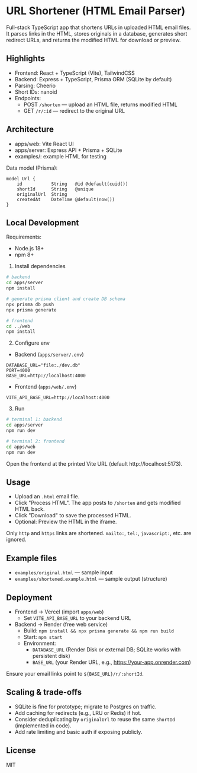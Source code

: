 # URL Shortener (HTML Email Parser)

Full-stack TypeScript app that shortens URLs in uploaded HTML email files. It parses links in the HTML, stores originals in a database, generates short redirect URLs, and returns the modified HTML for download or preview.

## Highlights
- Frontend: React + TypeScript (Vite), TailwindCSS
- Backend: Express + TypeScript, Prisma ORM (SQLite by default)
- Parsing: Cheerio
- Short IDs: nanoid
- Endpoints:
	- POST `/shorten` — upload an HTML file, returns modified HTML
	- GET `/r/:id` — redirect to the original URL

## Architecture
- apps/web: Vite React UI
- apps/server: Express API + Prisma + SQLite
- examples/: example HTML for testing

Data model (Prisma):

```
model Url {
	id           String   @id @default(cuid())
	shortId      String   @unique
	originalUrl  String
	createdAt    DateTime @default(now())
}
```

## Local Development

Requirements:
- Node.js 18+
- npm 8+

1) Install dependencies

```bash
# backend
cd apps/server
npm install

# generate prisma client and create DB schema
npx prisma db push
npx prisma generate

# frontend
cd ../web
npm install
```

2) Configure env

- Backend (`apps/server/.env`)
```
DATABASE_URL="file:./dev.db"
PORT=4000
BASE_URL=http://localhost:4000
```

- Frontend (`apps/web/.env`)
```
VITE_API_BASE_URL=http://localhost:4000
```

3) Run

```bash
# terminal 1: backend
cd apps/server
npm run dev

# terminal 2: frontend
cd apps/web
npm run dev
```

Open the frontend at the printed Vite URL (default http://localhost:5173).

## Usage
- Upload an `.html` email file.
- Click "Process HTML". The app posts to `/shorten` and gets modified HTML back.
- Click "Download" to save the processed HTML.
- Optional: Preview the HTML in the iframe.

Only `http` and `https` links are shortened. `mailto:`, `tel:`, `javascript:`, etc. are ignored.

## Example files
- `examples/original.html` — sample input
- `examples/shortened.example.html` — sample output (structure)

## Deployment
- Frontend → Vercel (import `apps/web`)
	- Set `VITE_API_BASE_URL` to your backend URL
- Backend → Render (free web service)
	- Build: `npm install && npx prisma generate && npm run build`
	- Start: `npm start`
	- Environment:
		- `DATABASE_URL` (Render Disk or external DB; SQLite works with persistent disk)
		- `BASE_URL` (your Render URL, e.g., https://your-app.onrender.com)

Ensure your email links point to `${BASE_URL}/r/:shortId`.

## Scaling & trade-offs
- SQLite is fine for prototype; migrate to Postgres on traffic.
- Add caching for redirects (e.g., LRU or Redis) if hot.
- Consider deduplicating by `originalUrl` to reuse the same `shortId` (implemented in code).
- Add rate limiting and basic auth if exposing publicly.

## License
MIT

